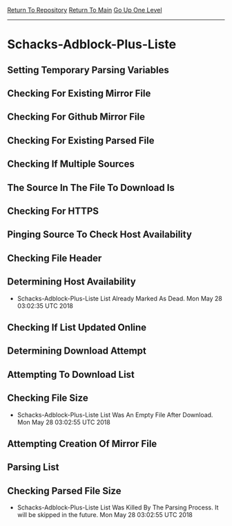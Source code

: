 [Return To Repository](https://github.com/deathbybandaid/piholeparser/)
[Return To Main](https://github.com/deathbybandaid/piholeparser/blob/master/RecentRunLogs/Mainlog.md)
[Go Up One Level](https://github.com/deathbybandaid/piholeparser/blob/master/RecentRunLogs/TopLevelScripts/30-Processing-External-Blacklists.md)
____________________________________
# Schacks-Adblock-Plus-Liste
## Setting Temporary Parsing Variables
## Checking For Existing Mirror File
## Checking For Github Mirror File
## Checking For Existing Parsed File
## Checking If Multiple Sources
## The Source In The File To Download Is
## Checking For HTTPS
## Pinging Source To Check Host Availability
## Checking File Header
## Determining Host Availability
* Schacks-Adblock-Plus-Liste List Already Marked As Dead. Mon May 28 03:02:35 UTC 2018
## Checking If List Updated Online
## Determining Download Attempt
## Attempting To Download List
## Checking File Size
* Schacks-Adblock-Plus-Liste List Was An Empty File After Download. Mon May 28 03:02:55 UTC 2018
## Attempting Creation Of Mirror File
## Parsing List
## Checking Parsed File Size
* Schacks-Adblock-Plus-Liste List Was Killed By The Parsing Process. It will be skipped in the future. Mon May 28 03:02:55 UTC 2018
